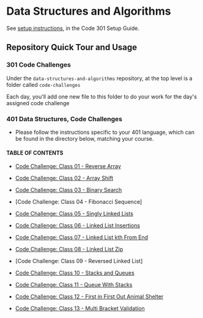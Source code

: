 # Data Structures and Algorithms

See [setup instructions](https://codefellows.github.io/setup-guide/code-301/3-code-challenges), in the Code 301 Setup Guide.

## Repository Quick Tour and Usage

### 301 Code Challenges

Under the `data-structures-and-algorithms` repository, at the top level is a folder called `code-challenges`

Each day, you'll add one new file to this folder to do your work for the day's assigned code challenge

### 401 Data Structures, Code Challenges

- Please follow the instructions specific to your 401 language, which can be found in the directory below, matching your course.

#### TABLE OF CONTENTS

- [Code Challenge: Class 01 - Reverse Array](./javascript/code-challenges/arrayReverse)

- [Code Challenge: Class 02 - Array Shift](./javascript/code-challenges/array-shift)

- [Code Challenge: Class 03 - Binary Search](./javascript/code-challenges/arrayBinarySearch)

- [Code Challenge: Class 04 - Fibonacci Sequence]

- [Code Challenge: Class 05 - Singly Linked Lists](./javascript/code-challenges/Data-Structures/linkedList)

- [Code Challenge: Class 06 - Linked List Insertions](./javascript/code-challenges/Data-Structures/linkedList)

- [Code Challenge: Class 07 - Linked List kth From End](./javascript/code-challenges/Data-Structures/linkedList)

- [Code Challenge: Class 08 - Linked List Zip](./javascript/code-challenges/Data-Structures/linkedList)

- [Code Challenge: Class 09 - Reversed Linked List]

- [Code Challenge: Class 10 - Stacks and Queues](./javascript/code-challenges/Data-Structures/stacksAndQueus)

- [Code Challenge: Class 11 - Queue With Stacks](./javascript/code-challenges/Data-Structures/queueWithStacks)

- [Code Challenge: Class 12 - First in First Out Animal Shelter](./javascript/code-challenges/Data-Structures/fifoAnimalShelter)

- [Code Challenge: Class 13 - Multi Bracket Validation](./javascript/code-challenges/multiBracketValidation)
